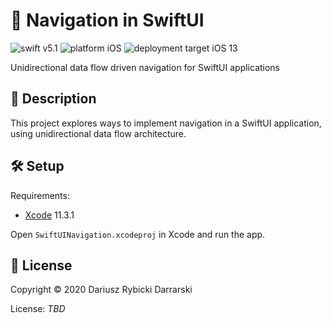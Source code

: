 # 🧭 Navigation in SwiftUI

![swift v5.1](https://img.shields.io/badge/swift-v5.1-orange.svg)
![platform iOS](https://img.shields.io/badge/platform-iOS-blue.svg)
![deployment target iOS 13](https://img.shields.io/badge/deployment%20target-iOS%2013-blueviolet)

Unidirectional data flow driven navigation for SwiftUI applications

## 📝 Description

This project explores ways to implement navigation in a SwiftUI application, using unidirectional data flow architecture.

## 🛠 Setup

Requirements:

- [Xcode](https://developer.apple.com/xcode/) 11.3.1

Open `SwiftUINavigation.xcodeproj` in Xcode and run the app.

## 📄 License

Copyright © 2020 Dariusz Rybicki Darrarski

License: *TBD*
